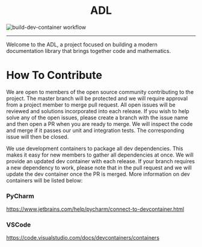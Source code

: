 <h1 style="text-align: center;">ADL</h1>

![build-dev-container workflow](https://github.com/sdwalker62/ADL/actions/workflows/build-dev-container.yml/badge.svg)

---

Welcome to the ADL, a project focused on building a modern documentation library that brings together code and mathematics. 


# How To Contribute

We are open to members of the open source community contributing to the project. The master branch will be protected and we will require approval from a project member to merge pull request. All open issues will be reviewed and solutions incorporated into each release. If you wish to help solve any of the open issues, please create a branch with the issue name and then open a PR when you are ready to merge. We will inspect the code and merge if it passes our unit and integration tests. The corresponding issue will then be closed.

We use development containers to package all dev dependencies. This makes it easy for new members to gather all dependencies at once. We will provide an updated dev container with each release. If your branch requires a new dependency to work, please note that in the pull request and we will update the dev container once the PR is merged. More information on dev containers will be listed below:

### PyCharm
https://www.jetbrains.com/help/pycharm/connect-to-devcontainer.html

### VSCode
https://code.visualstudio.com/docs/devcontainers/containers

